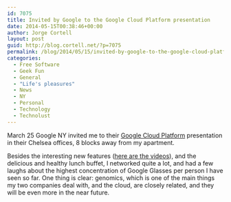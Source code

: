 ```yaml
---
id: 7075
title: Invited by Google to the Google Cloud Platform presentation
date: 2014-05-15T00:38:46+00:00
author: Jorge Cortell
layout: post
guid: http://blog.cortell.net/?p=7075
permalink: /blog/2014/05/15/invited-by-google-to-the-google-cloud-platform-presentation/
categories:
  - Free Software
  - Geek Fun
  - General
  - "Life's pleasures"
  - News
  - NY
  - Personal
  - Technology
  - Technolust
---
```

March 25 Google NY invited me to their <a title="https://cloud.google.com" href="https://cloud.google.com" target="_blank">Google Cloud Platform</a> presentation in their Chelsea offices, 8 blocks away from my apartment.

Besides the interesting new features (<a title="https://cloud.google.com/events/google-cloud-platform-live/" href="https://cloud.google.com/events/google-cloud-platform-live/" target="_blank">here are the videos</a>), and the delicious and healthy lunch buffet, I networked quite a lot, and had a few laughs about the highest concentration of Google Glasses per person I have seen so far. One thing is clear: genomics, which is one of the main things my two companies deal with, and the cloud, are closely related, and they will be even more in the near future.